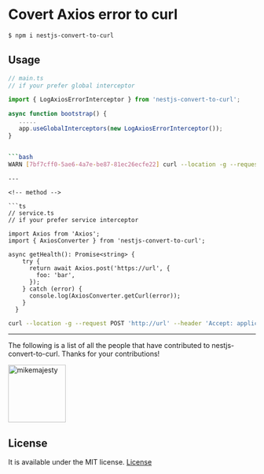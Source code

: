 # Covert Axios error to curl

```bash
$ npm i nestjs-convert-to-curl
```

## Usage

<!-- Global -->

```ts
// main.ts
// if your prefer global interceptor

import { LogAxiosErrorInterceptor } from 'nestjs-convert-to-curl';

async function bootstrap() {
   .....
   app.useGlobalInterceptors(new LogAxiosErrorInterceptor());
}

```
```bash

```bash
WARN [7bf7cff0-5ae6-4a7e-be87-81ec26ecfe22] curl --location -g --request POST 'http://url' --header 'Accept: application/json, text/plain, */*' --header 'Content-Type: application/json' --header 'User-Agent: axios/0.26.0' --header 'Content-Length: 13'  --data-raw '{"foo":"bar"}'
```

```
---

<!-- method -->

```ts
// service.ts
// if your prefer service interceptor

import Axios from 'Axios';
import { AxiosConverter } from 'nestjs-convert-to-curl';

async getHealth(): Promise<string> {
    try {
      return await Axios.post('https://url', {
        foo: 'bar',
      });
    } catch (error) {
      console.log(AxiosConverter.getCurl(error));
    }
  }
```

```bash
curl --location -g --request POST 'http://url' --header 'Accept: application/json, text/plain, */*' --header 'Content-Type: application/json' --header 'User-Agent: axios/0.26.0' --header 'Content-Length: 13'  --data-raw '{"foo":"bar"}'
```


---

The following is a list of all the people that have contributed to nestjs-convert-to-curl. Thanks for your contributions!

[<img alt="mikemajesty" src="https://avatars1.githubusercontent.com/u/11630212?s=460&v=4&s=117" width="117">](https://github.com/mikemajesty)

## License

It is available under the MIT license.
[License](https://opensource.org/licenses/mit-license.php)
